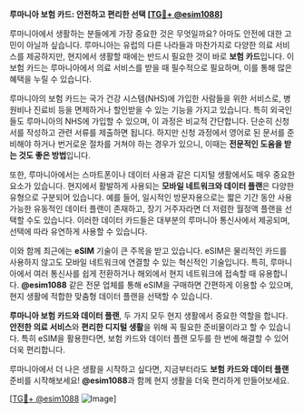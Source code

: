 **루마니아 보험 카드: 안전하고 편리한 선택 [[TG💪+ @esim1088](https://t.me/s/esim1088)]**

루마니아에서 생활하는 분들에게 가장 중요한 것은 무엇일까요? 아마도 안전에 대한 고민이 아닐까 싶습니다. 루마니아는 유럽의 다른 나라들과 마찬가지로 다양한 의료 서비스를 제공하지만, 현지에서 생활할 때에는 반드시 필요한 것이 바로 **보험 카드**입니다. 이 보험 카드는 루마니아에서 의료 서비스를 받을 때 필수적으로 필요하며, 이를 통해 많은 혜택을 누릴 수 있습니다.

루마니아의 보험 카드는 국가 건강 시스템(NHS)에 가입한 사람들을 위한 서비스로, 병원비나 진료비 등을 면제하거나 할인받을 수 있는 기능을 가지고 있습니다. 특히 외국인들도 루마니아의 NHS에 가입할 수 있으며, 이 과정은 비교적 간단합니다. 단순히 신청서를 작성하고 관련 서류를 제출하면 됩니다. 하지만 신청 과정에서 영어로 된 문서를 준비해야 하거나 번거로운 절차를 거쳐야 하는 경우가 있으니, 이때는 **전문적인 도움을 받는 것도 좋은 방법**입니다.

또한, 루마니아에서는 스마트폰이나 데이터 사용과 같은 디지털 생활에서도 매우 중요한 요소가 있습니다. 현지에서 활발하게 사용되는 **모바일 네트워크와 데이터 플랜**은 다양한 유형으로 구분되어 있습니다. 예를 들어, 일시적인 방문자용으로는 짧은 기간 동안 사용 가능한 유동적인 데이터 플랜이 존재하고, 장기 거주자라면 더 저렴한 월정액 플랜을 선택할 수도 있습니다. 이러한 데이터 카드들은 대부분의 루마니아 통신사에서 제공되며, 선택에 따라 유연하게 사용할 수 있습니다.

이와 함께 최근에는 **eSIM** 기술이 큰 주목을 받고 있습니다. eSIM은 물리적인 카드를 사용하지 않고도 모바일 네트워크에 연결할 수 있는 혁신적인 기술입니다. 특히, 루마니아에서 여러 통신사를 쉽게 전환하거나 해외에서 현지 네트워크에 접속할 때 유용합니다. **@esim1088** 같은 전문 업체를 통해 eSIM을 구매하면 간편하게 이용할 수 있으며, 현지 생활에 적합한 맞춤형 데이터 플랜을 선택할 수 있습니다.

**루마니아 보험 카드와 데이터 플랜**, 두 가지 모두 현지 생활에서 중요한 역할을 합니다. **안전한 의료 서비스**와 **편리한 디지털 생활**을 위해 꼭 필요한 준비물이라고 할 수 있습니다. 특히 eSIM을 활용한다면, 보험 카드와 데이터 플랜 모두를 한 번에 해결할 수 있어 더욱 편리합니다.

루마니아에서 더 나은 생활을 시작하고 싶다면, 지금부터라도 **보험 카드와 데이터 플랜** 준비를 시작해보세요! **@esim1088**과 함께 현지 생활을 더욱 편리하게 만들어보세요.

[[TG💪+ @esim1088](https://t.me/s/esim1088) ![Image](https://i.postimg.cc/Y0z9fWf4/image.png)]